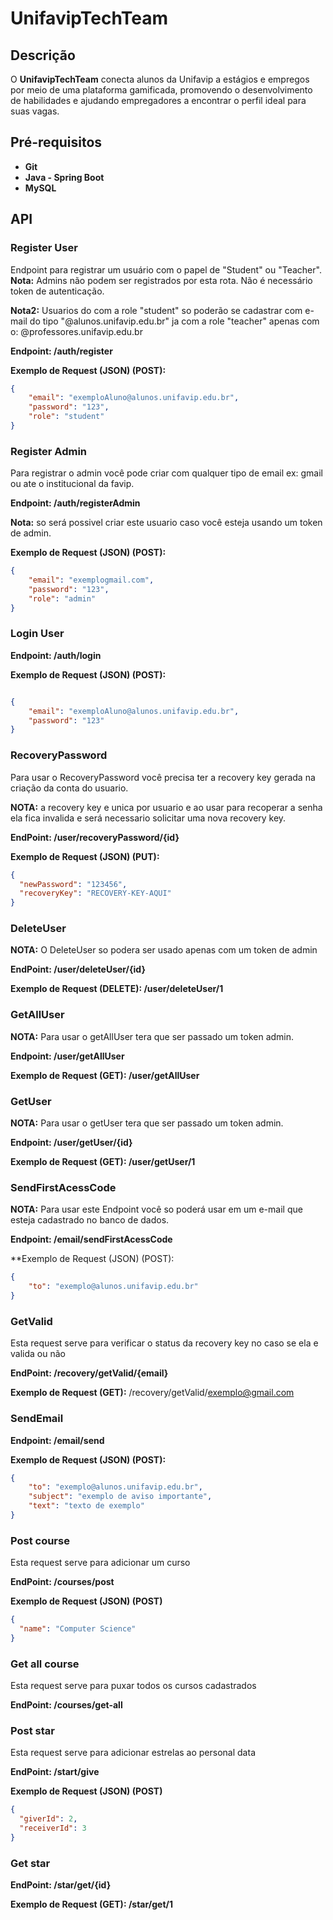 # UnifavipTechTeam  

## Descrição  

O **UnifavipTechTeam** conecta alunos da Unifavip a estágios e empregos por meio de uma plataforma gamificada, promovendo o desenvolvimento de habilidades e ajudando empregadores a encontrar o perfil ideal para suas vagas.  

## Pré-requisitos  

- **Git**  
- **Java - Spring Boot**  
- **MySQL**  

## API  

### Register User  

Endpoint para registrar um usuário com o papel de "Student" ou "Teacher".  
**Nota:** Admins não podem ser registrados por esta rota. Não é necessário token de autenticação.

**Nota2:** Usuarios do com a role "student" so poderão se cadastrar com e-mail do tipo "@alunos.unifavip.edu.br" ja com a role "teacher" apenas com o:
@professores.unifavip.edu.br

**Endpoint: /auth/register**  


**Exemplo de Request (JSON) (POST):**  
```json  
{  
    "email": "exemploAluno@alunos.unifavip.edu.br",  
    "password": "123",  
    "role": "student"  
}
```
### Register Admin

Para registrar o admin você pode criar com qualquer tipo de email ex: gmail ou ate o institucional da favip.

**Endpoint: /auth/registerAdmin**

**Nota:** so será possivel criar este usuario caso você esteja usando um token de admin.

**Exemplo de Request (JSON) (POST):**
```json
{
	"email": "exemplogmail.com",
	"password": "123",
	"role": "admin"
}
```

### Login User

**Endpoint: /auth/login**

**Exemplo de Request (JSON) (POST):**

```json

{
	"email": "exemploAluno@alunos.unifavip.edu.br",
	"password": "123"
}
```

### RecoveryPassword

Para usar o RecoveryPassword você precisa ter a recovery key gerada na criação da conta do usuario.

**NOTA:** a recovery key e unica por usuario e ao usar para recoperar a senha ela fica invalida e será necessario solicitar uma nova recovery key.

**EndPoint: /user/recoveryPassword/{id}**

**Exemplo de Request (JSON) (PUT):**

```json
{
  "newPassword": "123456",
  "recoveryKey": "RECOVERY-KEY-AQUI"
}
```

### DeleteUser

**NOTA:** O DeleteUser so podera ser usado apenas com um token de admin

**EndPoint: /user/deleteUser/{id}**

**Exemplo de Request (DELETE): /user/deleteUser/1** 

### GetAllUser

**NOTA:** Para usar o getAllUser tera que ser passado um token admin.

**Endpoint: /user/getAllUser**

**Exemplo de Request (GET): /user/getAllUser**

### GetUser

**NOTA:** Para usar o getUser tera que ser passado um token admin.

**Endpoint: /user/getUser/{id}**

**Exemplo de Request (GET): /user/getUser/1**

### SendFirstAcessCode

**NOTA:** Para usar este Endpoint você so poderá usar em um e-mail que esteja cadastrado no banco de dados.

**Endpoint: /email/sendFirstAcessCode**

**Exemplo de Request (JSON) (POST):

```json
{
	"to": "exemplo@alunos.unifavip.edu.br"
}
```

### GetValid

Esta request serve para verificar o status da recovery key no caso se ela e valida ou não

**EndPoint: /recovery/getValid/{email}**

**Exemplo de Request (GET):** /recovery/getValid/exemplo@gmail.com 

### SendEmail

**Endpoint: /email/send**

**Exemplo de Request (JSON) (POST):**

```json
{
	"to": "exemplo@alunos.unifavip.edu.br",
	"subject": "exemplo de aviso importante",
	"text": "texto de exemplo"
}
```

### Post course

Esta request serve para adicionar um curso

**EndPoint: /courses/post**

**Exemplo de Request (JSON) (POST)**

```json
{
  "name": "Computer Science"
}
```

### Get all course

Esta request serve para puxar todos os cursos cadastrados

**EndPoint: /courses/get-all**

### Post star

Esta request serve para adicionar estrelas ao personal data

**EndPoint: /start/give**

**Exemplo de Request (JSON) (POST)**

```json
{
  "giverId": 2,
  "receiverId": 3
}
```

### Get star

**EndPoint: /star/get/{id}**

**Exemplo de Request (GET): /star/get/1**









